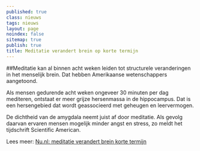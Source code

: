 ```yaml
---
published: true
class: nieuws
tags: nieuws
layout: page
noindex: false
sitemap: true
publish: true
title: Meditatie verandert brein op korte termijn
---
```




##Meditatie kan al binnen acht weken leiden tot structurele veranderingen in het menselijk brein. Dat hebben Amerikaanse wetenschappers aangetoond.

Als mensen gedurende acht weken ongeveer 30 minuten per dag mediteren, ontstaat er meer grijze hersenmassa in de hippocampus. Dat is een hersengebied dat wordt geassocieerd met geheugen en leervermogen.

De dichtheid van de amygdala neemt juist af door meditatie. Als gevolg daarvan ervaren mensen mogelijk minder angst en stress, zo meldt het tijdschrift Scientific American.

Lees meer: [Nu.nl: meditatie verandert brein korte termijn](http://www.nu.nl/wetenschap/2430115/meditatie-verandert-brein-korte-termijn--.html)
